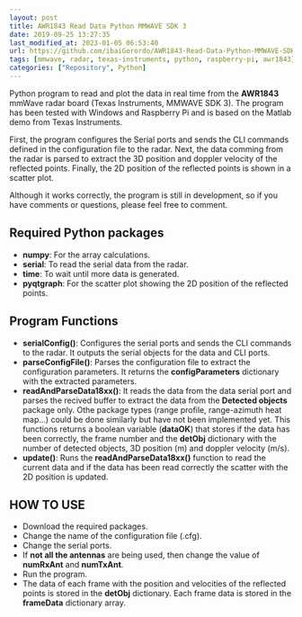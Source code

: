 ```yaml
---
layout: post
title: AWR1843 Read Data Python MMWAVE SDK 3 
date: 2019-09-25 13:27:35 
last_modified_at: 2023-01-05 06:53:40 
url: https://github.com/ibaiGorordo/AWR1843-Read-Data-Python-MMWAVE-SDK-3-
tags: [mmwave, radar, texas-instruments, python, raspberry-pi, awr1843]
categories: ["Repository", Python]
---
```


Python program to read and plot the data in real time from the **AWR1843** mmWave radar board (Texas Instruments, MMWAVE SDK 3). The program has been tested with Windows and Raspberry Pi and is based on the Matlab demo from Texas Instruments.

First, the program configures the Serial ports and sends the CLI commands defined in the configuration file to the radar. Next, the data comming from the radar is parsed to extract the 3D position and doppler velocity of the reflected points. Finally, the 2D position of the reflected points is shown in a scatter plot.

Although it works correctly, the program is still in development, so if you have comments or questions, please feel free to comment.

## Required Python packages
* **numpy**: For the array calculations.
* **serial**: To read the serial data from the radar.
* **time**: To wait until more data is generated.
* **pyqtgraph**: For the scatter plot showing the 2D position of the reflected points.

## Program Functions
* **serialConfig()**: Configures the serial ports and sends the CLI commands to the radar. It outputs the serial objects for the data and CLI ports.
* **parseConfigFile()**: Parses the configuration file to extract the configuration parameters. It returns the **configParameters** dictionary with the extracted parameters.
* **readAndParseData18xx()**: It reads the data from the data serial port and parses the recived buffer to extract the data from the **Detected objects** package only. Othe package types (range profile, range-azimuth heat map...) could be done similarly but have not been implemented yet. This functions returns a boolean variable (**dataOK**) that stores if the data has been correctly, the frame number and the **detObj** dictionary with the number of detected objects, 3D position (m) and doppler velocity (m/s).
* **update()**: Runs the **readAndParseData18xx()** function to read the current data and if the data has been read correctly the scatter with the 2D position is updated.

## HOW TO USE
* Download the required packages.
* Change the name of the configuration file (.cfg).
* Change the serial ports.
* If **not all the antennas** are being used, then change the value of **numRxAnt** and **numTxAnt**.
* Run the program.
* The data of each frame with the position and velocities of the reflected points is stored in the **detObj** dictionary. Each frame data is stored in the **frameData** dictionary array.
